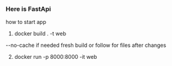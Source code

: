 ### Here is FastApi

how to start app
1. docker build . -t web

--no-cache if needed fresh build or follow for files after changes

2. docker run -p 8000:8000 -it web 